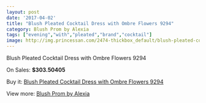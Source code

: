 ```yaml
---
layout: post
date: '2017-04-02'
title: "Blush Pleated Cocktail Dress with Ombre Flowers 9294"
category: Blush Prom by Alexia
tags: ["evening","with","pleated","brand","cocktail"]
image: http://img.princessan.com/2474-thickbox_default/blush-pleated-cocktail-dress-with-ombre-flowers-9294.jpg
---
```

Blush Pleated Cocktail Dress with Ombre Flowers 9294

On Sales: **$303.50405**
<a href="https://www.princessan.com/en/blush-prom-by-alexia/1118-blush-pleated-cocktail-dress-with-ombre-flowers-9294.html"><amp-img layout="responsive" width="600" height="600" src="//img.princessan.com/2474-thickbox_default/blush-pleated-cocktail-dress-with-ombre-flowers-9294.jpg" alt="Blush Pleated Cocktail Dress with Ombre Flowers 9294 0" /></a>
<a href="https://www.princessan.com/en/blush-prom-by-alexia/1118-blush-pleated-cocktail-dress-with-ombre-flowers-9294.html"><amp-img layout="responsive" width="600" height="600" src="//img.princessan.com/2475-thickbox_default/blush-pleated-cocktail-dress-with-ombre-flowers-9294.jpg" alt="Blush Pleated Cocktail Dress with Ombre Flowers 9294 1" /></a>

Buy it: [Blush Pleated Cocktail Dress with Ombre Flowers 9294](https://www.princessan.com/en/blush-prom-by-alexia/1118-blush-pleated-cocktail-dress-with-ombre-flowers-9294.html "Blush Pleated Cocktail Dress with Ombre Flowers 9294")

View more: [Blush Prom by Alexia](https://www.princessan.com/en/11-blush-prom-by-alexia "Blush Prom by Alexia")
